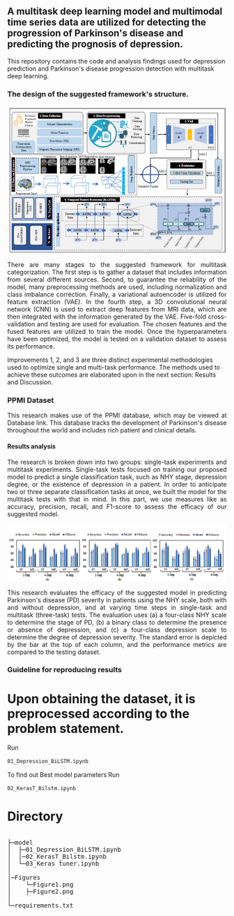 A multitask deep learning model and multimodal time series data are utilized for detecting the progression of Parkinson's disease and predicting the prognosis of depression.
-------------
This repository contains the code and analysis findings used for depression prediction and Parkinson's disease progression detection with multitask deep learning.



### The design of the suggested framework's structure.

<div align="center">
  
![Alt text](Figures/figure2.png "framework")  
  
</div>

<p align="justify">
There are many stages to the suggested framework for multitask categorization. The first step is to gather a dataset that includes information from several different sources. Second, to guarantee the reliability of the model, many preprocessing methods are used, including normalization and class imbalance correction. Finally, a variational autoencoder is utilized for feature extraction (VAE). In the fourth step, a 3D convolutional neural network (CNN) is used to extract deep features from MRI data, which are then integrated with the information generated by the VAE. Five-fold cross-validation and testing are used for evaluation. The chosen features and the fused features are utilized to train the model. Once the hyperparameters have been optimized, the model is tested on a validation dataset to assess its performance.
</p>

Improvements 1, 2, and 3 are three distinct experimental methodologies used to optimize single and multi-task performance. The methods used to achieve these outcomes are elaborated upon in the next section: Results and Discussion.




### PPMI Dataset 
<p align="justify">
This research makes use of the PPMI database, which may be viewed at Database link. This database tracks the development of Parkinson's disease throughout the world and includes rich patient and clinical details.
</p>

#### Results analysis
<p align="justify">
The research is broken down into two groups: single-task experiments and multitask experiments. Single-task tests focused on training our proposed model to predict a single classification task, such as NHY stage, depression degree, or the existence of depression in a patient. In order to anticipate two or three separate classification tasks at once, we built the model for the multitask tests with that in mind. In this part, we use measures like as accuracy, precision, recall, and F1-score to assess the efficacy of our suggested model.
</p>
<div align="center">
  
![Alt text](Figures/figure1.png "Results")  

</div>
<p align="justify">
This research evaluates the efficacy of the suggested model in predicting Parkinson's disease (PD) severity in patients using the NHY scale, both with and without depression, and at varying time steps in single-task and multitask (three-task) tests. The evaluation uses (a) a four-class NHY scale to determine the stage of PD, (b) a binary class to determine the presence or absence of depression, and (c) a four-class depression scale to determine the degree of depression severity. The standard error is depicted by the bar at the top of each column, and the performance metrics are compared to the testing dataset.
</p>

### Guideline for reproducing results 

# Upon obtaining the dataset, it is preprocessed according to the problem statement.

Run 
```bash
01_Depression_BiLSTM.ipynb 
```
To find out Best model parameters 
Run
```bash
02_KerasT_Bilstm.ipynb    
```
# Directory
<pre>

├─model
│  ├─01_Depression_BiLSTM.ipynb
│  │─02_KerasT_Bilstm.ipynb      
│  └─03_Keras tuner.ipynb 
│          
│─Figures
│    └─Figure1.png
│    ├─Figure2.png
│   
└─requirements.txt
</pre>
